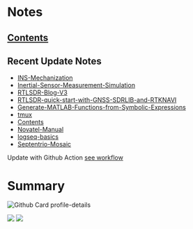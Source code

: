 <!--
**dino920135/dino920135** is a ✨ _special_ ✨ repository because its `README.md` (this file) appears on your GitHub profile.
-->
<!-- # About me -->
# Notes
## [Contents](https://dino920135.github.io/Notes/#/page/contents)
## Recent Update Notes
<!-- BLOG-POST-LIST:START -->
- [INS-Mechanization](https://dino920135.github.io/Notes//#/page/INS-Mechanization)
- [Inertial-Sensor-Measurement-Simulation](https://dino920135.github.io/Notes//#/page/Inertial-Sensor-Measurement-Simulation)
- [RTLSDR-Blog-V3](https://dino920135.github.io/Notes//#/page/RTLSDR-Blog-V3)
- [RTLSDR-quick-start-with-GNSS-SDRLIB-and-RTKNAVI](https://dino920135.github.io/Notes//#/page/RTLSDR-quick-start-with-GNSS-SDRLIB-and-RTKNAVI)
- [Generate-MATLAB-Functions-from-Symbolic-Expressions](https://dino920135.github.io/Notes//#/page/Generate-MATLAB-Functions-from-Symbolic-Expressions)
- [tmux](https://dino920135.github.io/Notes//#/page/tmux)
- [Contents](https://dino920135.github.io/Notes//#/page/Contents)
- [Novatel-Manual](https://dino920135.github.io/Notes//#/page/Novatel-Manual)
- [logseq-basics](https://dino920135.github.io/Notes//#/page/logseq-basics)
- [Septentrio-Mosaic](https://dino920135.github.io/Notes//#/page/Septentrio-Mosaic)
<!-- BLOG-POST-LIST:END -->

Update with Github Action [see workflow](https://github.com/dino920135/dino920135/tree/main/.github/workflows)

# Summary
![Github Card profile-details](http://github-profile-summary-cards.vercel.app/api/cards/profile-details?username=dino920135&theme=github_dark)

![](http://github-profile-summary-cards.vercel.app/api/cards/stats?username=dino920135&theme=github_dark) ![](http://github-profile-summary-cards.vercel.app/api/cards/repos-per-language?username=dino920135&theme=github_dark)
